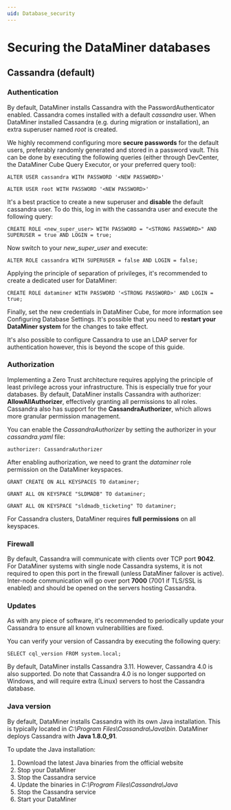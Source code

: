 ```yaml
---
uid: Database_security
---
```


# Securing the DataMiner databases

## Cassandra (default)

### Authentication

By default, DataMiner installs Cassandra with the PasswordAuthenticator enabled. Cassandra comes installed with a default *cassandra* user. When DataMiner installed Cassandra (e.g. during migration or installation), an extra superuser named *root* is created.

We highly recommend configuring more **secure passwords** for the default users, preferably randomly generated and stored in a password vault. This can be done by executing the following queries (either through DevCenter, the DataMiner Cube Query Executor, or your preferred query tool):

`ALTER USER cassandra WITH PASSWORD '<NEW PASSWORD>'`

`ALTER USER root WITH PASSWORD '<NEW PASSWORD>'`

It's a best practice to create a new superuser and **disable** the default cassandra user. To do this, log in with the cassandra user and execute the following query:

`CREATE ROLE <new_super_user> WITH PASSWORD = "<STRONG PASSWORD>" AND SUPERUSER = true AND LOGIN = true;`

Now switch to your *new_super_user* and execute:

`ALTER ROLE cassandra WITH SUPERUSER = false AND LOGIN = false;`

Applying the principle of separation of privileges, it's recommended to create a dedicated user for DataMiner:

`CREATE ROLE dataminer WITH PASSWORD '<STRONG PASSWORD>' AND LOGIN = true;`

Finally, set the new credentials in DataMiner Cube, for more information see Configuring Database Settings. It's possible that you need to **restart your DataMiner system** for the changes to take effect.

It's also possible to configure Cassandra to use an LDAP server for authentication however, this is beyond the scope of this guide.

### Authorization

Implementing a Zero Trust architecture requires applying the principle of least privilege across your infrastructure. This is especially true for your databases. By default, DataMiner installs Cassandra with authorizer: **AllowAllAuthorizer**, effectively granting all permissions to all roles. Cassandra also has support for the **CassandraAuthorizer**, which allows more granular permission management.

You can enable the *CassandraAuthorizer* by setting the authorizer in your *cassandra.yaml* file:

`authorizer: CassandraAuthorizer`

After enabling authorization, we need to grant the *dataminer* role permission on the DataMiner keyspaces.

`GRANT CREATE ON ALL KEYSPACES TO dataminer;`

`GRANT ALL ON KEYSPACE "SLDMADB" TO dataminer;`

`GRANT ALL ON KEYSPACE "sldmadb_ticketing" TO dataminer;`

For Cassandra clusters, DataMiner requires **full permissions** on all keyspaces.

<!-- TODO encryption
### Client-Node Encryption

### Inter-Node Encryption

### Encryption at rest
-->
### Firewall

By default, Cassandra will communicate with clients over TCP port **9042**. For DataMiner systems with single node Cassandra systems, it is not required to open this port in the firewall (unless DataMiner failover is active). Inter-node communication will go over port **7000** (7001 if TLS/SSL is enabled) and should be opened on the servers hosting Cassandra.

### Updates

As with any piece of software, it's recommended to periodically update your Cassandra to ensure all known vulnerabilities are fixed.

You can verify your version of Cassandra by executing the following query:

`SELECT cql_version FROM system.local;`

By default, DataMiner installs Cassandra 3.11. However, Cassandra 4.0 is also supported. Do note that Cassandra 4.0 is no longer supported on Windows, and will require extra (Linux) servers to host the Cassandra database.

### Java version

By default, DataMiner installs Cassandra with its own Java installation. This is typically located in *C:\Program Files\Cassandra\Java\bin*. DataMiner deploys Cassandra with **Java 1.8.0_91**.

To update the Java installation:

1. Download the latest Java binaries from the official website
2. Stop your DataMiner
3. Stop the Cassandra service
4. Update the binaries in *C:\Program Files\Cassandra\Java*
5. Stop the Cassandra service
6. Start your DataMiner

<!-- TODO 
## MySQL
## Elasticsearch
-->